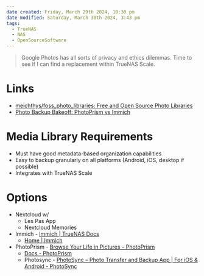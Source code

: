 ```yaml
---
date created: Friday, March 29th 2024, 10:30 pm
date modified: Saturday, March 30th 2024, 3:43 pm
tags:
  - TrueNAS
  - NAS
  - OpenSourceSoftware
---
```


> Google Photos has all sorts of privacy and ethics dilemmas. Time to see if I can find a replacement within TrueNAS Scale.
# Links
- [meichthys/foss_photo_libraries: Free and Open Source Photo Libraries](https://github.com/meichthys/foss_photo_libraries) 
- [Photo Backup Bakeoff: PhotoPrism vs Immich](https://empty.coffee/photo-backup-bakeoff-photoprism-vs-immich-review/) 
# Media Library Requirements
- Must have good metadata-based organization capabilities
- Easy to backup granularly on all platforms (Android, iOS, desktop if possible)
- Integrates with TrueNAS Scale
# Options
- Nextcloud w/
	- Les Pas App
	- Nextcloud Memories 
- Immich - [Immich | TrueNAS Docs](https://www.truenas.com/docs/scale/scaletutorials/apps/communityapps/immich/) 
	- [Home | Immich](https://immich.app/) 
- PhotoPrism - [Browse Your Life in Pictures – PhotoPrism](https://www.photoprism.app/)
	- [Docs - PhotoPrism](https://docs.photoprism.app/user-guide/)
	- Photosync - [PhotoSync – Photo Transfer and Backup App | For iOS & Android - PhotoSync](https://www.photosync-app.com/home) 